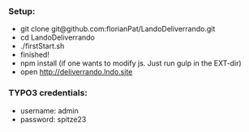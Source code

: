 <h3>Setup:</h3>
<ul>
<li>git clone git@github.com:florianPat/LandoDeliverrando.git</li>
<li>cd LandoDeliverrando</li>
<li>./firstStart.sh</li>
<li>finished!</li>
<li>npm install (if one wants to modify js. Just run gulp in the EXT-dir)</li>
<li>open <a href="http://deliverrando.lndo.site">http://deliverrando.lndo.site</a></li>
</ul>

<h3>TYPO3 credentials:</h3>
<ul>
<li>username: admin</li>
<li>password: spitze23</li>
</ul>